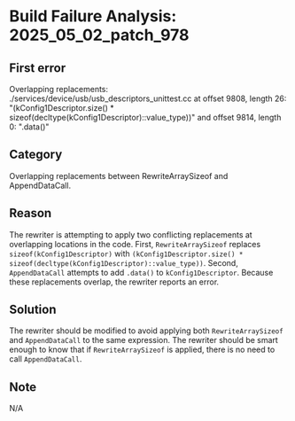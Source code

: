 # Build Failure Analysis: 2025_05_02_patch_978

## First error

Overlapping replacements: ./services/device/usb/usb_descriptors_unittest.cc at offset 9808, length 26: "(kConfig1Descriptor.size() * sizeof(decltype(kConfig1Descriptor)::value_type))" and offset 9814, length 0: ".data()"

## Category
Overlapping replacements between RewriteArraySizeof and AppendDataCall.

## Reason
The rewriter is attempting to apply two conflicting replacements at overlapping locations in the code. First, `RewriteArraySizeof` replaces `sizeof(kConfig1Descriptor)` with `(kConfig1Descriptor.size() * sizeof(decltype(kConfig1Descriptor)::value_type))`. Second, `AppendDataCall` attempts to add `.data()` to `kConfig1Descriptor`. Because these replacements overlap, the rewriter reports an error.

## Solution
The rewriter should be modified to avoid applying both `RewriteArraySizeof` and `AppendDataCall` to the same expression. The rewriter should be smart enough to know that if `RewriteArraySizeof` is applied, there is no need to call `AppendDataCall`.

## Note
N/A